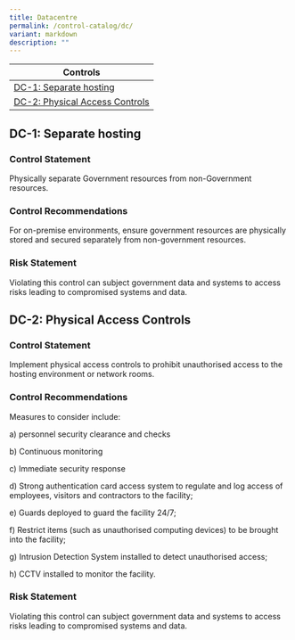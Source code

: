 ```yaml
---
title: Datacentre
permalink: /control-catalog/dc/
variant: markdown
description: ""
---
```



| Controls |
| ---- |
| [DC-1: Separate hosting](#dc-1) |
| [DC-2: Physical Access Controls](#dc-2) |


<a id="dc-1"></a>
## DC-1: Separate hosting

### Control Statement

Physically separate Government resources from non-Government resources.

### Control Recommendations

For on-premise environments, ensure government resources are physically stored and secured separately from non-government resources.

### Risk Statement

Violating this control can subject government data and systems to access risks leading to compromised systems and data.



<a id="dc-2"></a>
## DC-2: Physical Access Controls

### Control Statement

Implement physical access controls to prohibit unauthorised access to the hosting environment or network rooms.

### Control Recommendations

Measures to consider include:

a) personnel security clearance and checks

b) Continuous monitoring

c) Immediate security response

d) Strong authentication card access system to regulate and log access of employees, visitors and contractors to the facility;

e) Guards deployed to guard the facility 24/7;

f) Restrict items (such as unauthorised computing devices) to be brought into the facility;

g) Intrusion Detection System installed to detect unauthorised access;

h) CCTV installed to monitor the facility.

### Risk Statement

Violating this control can subject government data and systems to access risks leading to compromised systems and data.




